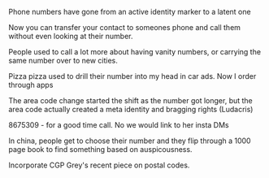 Phone numbers have gone from an active identity marker to a latent one

Now you can transfer your contact to someones phone and call them without even looking at their number.

People used to call a lot more about having vanity numbers, or carrying the same number over to new cities.

Pizza pizza used to drill their number into my head in car ads. Now I order through apps

The area code change started the shift as the number got longer, but the area code actually created a meta identity and bragging rights (Ludacris)

8675309 - for a good time call. No we would link to her insta DMs

In china, people get to choose their number and they flip through a 1000 page book to find something based on auspicousness.

Incorporate CGP Grey's recent piece on postal codes.